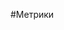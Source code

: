 <!-- Global site tag (gtag.js) - Google Analytics -->
 <script async src="https://www.googletagmanager.com/gtag/js?id=UA-119665188-1"></script>
 #Метрики

 <script>
   window.dataLayer = window.dataLayer || [];
   function gtag(){dataLayer.push(arguments);}
   gtag('js', new Date());
 
   gtag('config', 'UA-119665188-1');
 </script>
 
 <!-- Yandex.Metrika counter -->
 <script type="text/javascript" >
     (function (d, w, c) {
         (w[c] = w[c] || []).push(function() {
             try {
                 w.yaCounter48972590 = new Ya.Metrika({
                     id:48972590,
                     clickmap:true,
                     trackLinks:true,
                     accurateTrackBounce:true,
                     webvisor:true
                 });
             } catch(e) { }
         });
 
         var n = d.getElementsByTagName("script")[0],
             s = d.createElement("script"),
             f = function () { n.parentNode.insertBefore(s, n); };
         s.type = "text/javascript";
         s.async = true;
         s.src = "https://mc.yandex.ru/metrika/watch.js";
 
         if (w.opera == "[object Opera]") {
             d.addEventListener("DOMContentLoaded", f, false);
         } else { f(); }
     })(document, window, "yandex_metrika_callbacks");
 </script>
 <noscript><div><img src="https://mc.yandex.ru/watch/48972590" style="position:absolute; left:-9999px;" alt="" /></div></noscript>
 <!-- /Yandex.Metrika counter -->
